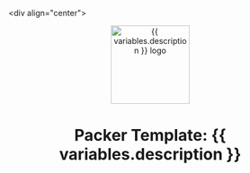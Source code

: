 \<div align="center">
  <center>
    <a href="{{ repository.group.packer }}/{{ slug }}" title="{{ variables.description GitLab page" target="_blank">
      <img width="140" height="140" alt="{{ variables.description }} logo" src="./logo.png" />
    </a>
  </center>
</div>
<div align="center">
  <center><h1 align="center">Packer Template: {{ variables.description }}</h1></center>
</div>

